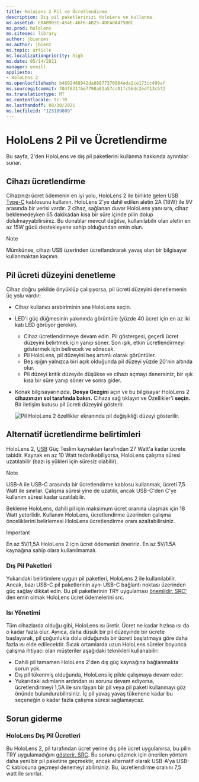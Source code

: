 ```yaml
---
title: HoloLens 2 Pil ve Ücretlendirme
description: Dış pil paketlerinizi HoloLens ve kullanma.
ms.assetid: E0AB903E-454E-46F6-AB25-4DFA0A475B0C
ms.prod: hololens
ms.sitesec: library
author: jbienzms
ms.author: jbienz
ms.topic: article
ms.localizationpriority: high
ms.date: 05/14/2021
manager: evmill
appliesto:
- HoloLens 2
ms.openlocfilehash: b4692468942da88877370864eda2ce173cc499af
ms.sourcegitcommit: f04f631fbe7798a82a57cc01fc56dc2edf13c5f2
ms.translationtype: MT
ms.contentlocale: tr-TR
ms.lasthandoff: 08/30/2021
ms.locfileid: "123189809"
---
```

# <a name="hololens-2-battery-and-charging"></a>HoloLens 2 Pil ve Ücretlendirme

Bu sayfa, 2'den HoloLens ve dış pil paketlerini kullanma hakkında ayrıntılar sunar.

## <a name="charging-the-device"></a>Cihazı ücretlendirme

Cihazınızı ücret ödemenin en iyi yolu, HoloLens 2 ile birlikte gelen USB [Type-C](https://www.microsoft.com/en-us/p/microsoft-hololens-2-usb-c-charger-cable/8vj21f2z8pk5?rtc=1) kablosunu kullanın. HoloLens 2'ye dahil edilen aletin 2A (18W) ile 9V arasında bir verisi vardır. 2 cihaz, sağlanan duvar HoloLens yanı sıra, cihaz beklemedeyken 65 dakikadan kısa bir süre içinde pilin dolup dolulmayyabilirsiniz. Bu donatılar mevcut değilse, kullanılabilir olan aletin en az 15W gücü destekleyene sahip olduğundan emin olun.

> [!NOTE]
> Mümkünse, cihazı USB üzerinden ücretlandırarak yavaş olan bir bilgisayar kullanmaktan kaçının.

## <a name="checking-the-battery-charge-level"></a>Pil ücreti düzeyini denetleme
Cihaz doğru şekilde önyüklüp çalışıyorsa, pil ücreti düzeyini denetlemenin üç yolu vardır:

- Cihaz kullanıcı arabiriminin ana HoloLens seçin.
- LED'i güç düğmesinin yakınında görüntüle (yüzde 40 ücret için en az iki katı LED görüyor gerekir).
    - Cihaz ücretlendirmeye devam edin. Pil göstergesi, geçerli ücret düzeyini belirtmek için yanıp söner.  Son ışık, etkin ücretlendirmeyi göstermek için belirecek ve sönecek.
    - Pil HoloLens, pil düzeyini beş artımlı olarak görüntüler.
    - Beş ışığın yalnızca biri açık olduğunda pil düzeyi yüzde 20'nin altında olur.
    - Pil düzeyi kritik düzeyde düşükse ve cihazı açmayı denersiniz, bir ışık kısa bir süre yanıp söner ve sonra gider.
- Konak bilgisayarınızda, **Dosya Gezgini** açın ve bu bilgisayar HoloLens 2 **cihazınızın sol tarafında bakın.** Cihaza sağ tıklayın ve Özellikler'i **seçin.** Bir iletişim kutusu pil ücreti düzeyini gösterir.

   ![Pil HoloLens 2 özellikler ekranında pil değişikliği düzeyi gösterilir.](images/ResetRecovery2.png)

## <a name="alternative-charging-specifications"></a>Alternatif ücretlendirme belirtimleri

HoloLens 2, [USB](https://www.usb.org/usb-charger-pd) Güç Teslim kaynakları tarafından 27 Watt'a kadar ücrete tabidir. Kaynak en az 10 Watt tedarikebiliyorsa, HoloLens çalışma süresi uzatılabilir (bazı iş yükleri için süresiz olabilir). 

> [!NOTE]
> USB-A ile USB-C arasında bir ücretlendirme kablosu kullanmak, ücreti 7,5 Watt ile sınırlar. Çalışma süresi yine de uzatılır, ancak USB-C'den C'ye kullanım süresi kadar uzatılabilir.

Bekleme HoloLens, dahili pil için maksimum ücret oranına ulaşmak için 18 Watt yeterlidir. Kullanım HoloLens, ücretlendirme üzerinden çalışma önceliklerini belirlemesi HoloLens ücretlendirme oranı azaltabilirsiniz.

> [!IMPORTANT]
> En az 5V/1,5A HoloLens 2 için ücret ödemenizi öneririz. En az 5V/1.5A kaynağına sahip olara kullanılmamalı. 

### <a name="external-battery-packs"></a>Dış Pil Paketleri

Yukarıdaki belirtimlere uygun pil paketleri, HoloLens 2 ile kullanılabilir. Ancak, bazı USB-C pil paketlerinin aynı USB-C bağlantı noktası üzerinden güç sağlay dikkat edin. Bu pil paketlerinin TRY uygulaması [önemlidir. SRC'](https://usb.org/document-library/usb-type-cr-cable-and-connector-specification-revision-20) den emin olmak HoloLens ücret ödemelerini src. 

### <a name="managing-heat"></a>Isı Yönetimi

Tüm cihazlarda olduğu gibi, HoloLens ısı üretir. Ücret ne kadar hızlısa ısı da o kadar fazla olur. Ayrıca, daha düşük bir pil düzeyinde bir ücrete başlayarak, pil çoğunlukla dolu olduğunda bir ücreti başlatmaya göre daha fazla ısı elde edilecektir. Sıcak ortamlarda uzun HoloLens süreler boyunca çalışma ihtiyacı olan müşteriler aşağıdaki teknikleri kullanabilir:

- Dahili pil tamamen HoloLens 2'den dış güç kaynağına bağlanmakta sorun yok.
- Dış pil tükenmiş olduğunda, HoloLens iç pilde çalışmaya devam eder.    
- Yukarıdaki adımların ardından ısı sorunu devam ediyorsa, ücretlendirmeyi 1,5A ile sınırlayan bir pil veya pil paketi kullanmayı göz önünde bulundurabilirsiniz. İç pil yavaş yavaş tükenene kadar bu seçeneğin o kadar fazla çalışma süresi sağlamaycaz.

## <a name="troubleshooting"></a>Sorun giderme


### <a name="hololens-charges-external-battery"></a>HoloLens Dış Pil Ücretleri
Bu HoloLens 2, pil tarafından ücret yerine dış pile ücret uygulanırsa, bu pilin TRY uygulamadığını [gösterir. SRC](https://usb.org/document-library/usb-type-cr-cable-and-connector-specification-revision-20). Bu sorunu çözmek için önerilen yöntem daha yeni bir pil paketine geçmektir, ancak alternatif olarak USB-A'ya USB-C kablosuna geçmeyi denemeyi abilirsiniz. Bu, ücretlendirme oranını 7,5 watt ile sınırlar.
